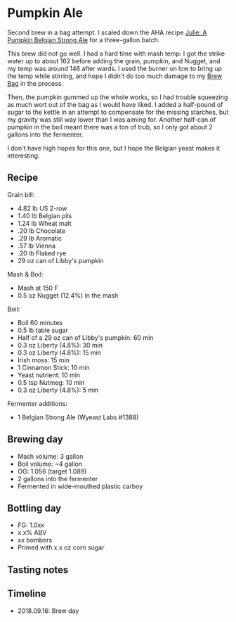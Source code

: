 # Pumpkin Ale
Second brew in a bag attempt. I scaled down the AHA recipe [Julie: A Pumpkin Belgian Strong Ale](https://www.homebrewersassociation.org/homebrew-recipe/julie-pumpkin-belgian-strong-ale/) for a three-gallon batch.

This brew did not go well. I had a hard time with mash temp: I got the strike water up to about 162 before adding the grain, pumpkin, and Nugget, and my temp was around 146 after wards. I used the burner on low to bring up the temp while stirring, and hope I didn't do too much damage to my [Brew Bag](https://www.brewinabag.com/) in the process.

Then, the pumpkin gummed up the whole works, so I had trouble squeezing as much wort out of the bag as I would have liked. I added a half-pound of sugar to the kettle in an attempt to compensate for the missing starches, but my gravity was still way lower than I was aiming for. Another half-can of pumpkin in the boil meant there was a ton of trub, so I only got about 2 gallons into the fermenter.

I don't have high hopes for this one, but I hope the Belgian yeast makes it interesting.

## Recipe
Grain bill:
* 4.82 lb US 2-row
* 1.40 lb Belgian pils
* 1.24 lb Wheat malt
* .20 lb Chocolate
* .29 lb Aromatic
* .57 lb Vienna
* .20 lb Flaked rye
* 29 oz can of Libby's pumpkin

Mash & Boil:
* Mash at 150 F
* 0.5 oz Nugget (12.4%) in the mash

Boil:
* Boil 60 minutes
* 0.5 lb table sugar
* Half of a 29 oz can of Libby's pumpkin: 60 min
* 0.3 oz Liberty (4.8%): 30 min
* 0.3 oz Liberty (4.8%): 15 min
* Irish moss: 15 min
* 1 Cinnamon Stick: 10 min
* Yeast nutrient: 10 min
* 0.5 tsp Nutmeg: 10 min
* 0.3 oz Liberty (4.8%): 5 min

Fermenter additions:
* 1 Belgian Strong Ale (Wyeast Labs #1388)

## Brewing day
* Mash volume: 3 gallon
* Boil volume: ~4 gallon
* OG: 1.056 (target 1.089)
* 2 gallons into the fermenter
* Fermented in wide-mouthed plastic carboy

## Bottling day
* FG: 1.0xx
* x.x% ABV
* xx bombers
* Primed with x.x oz corn sugar

## Tasting notes

## Timeline
* 2018.09.16: Brew day
